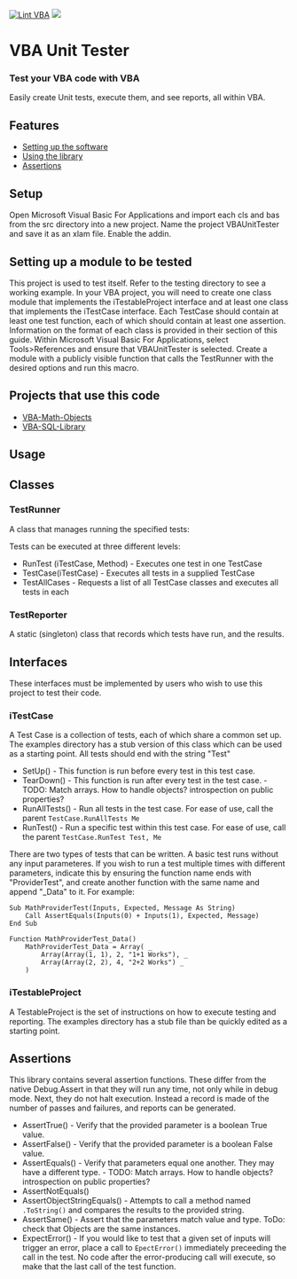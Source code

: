 [![Lint VBA](https://github.com/Beakerboy/VBA-Unit-Tester/actions/workflows/lint_vba.yml/badge.svg)](https://github.com/Beakerboy/VBA-Unit-Tester/actions/workflows/lint_vba.yml)
<a href="https://beakerboy.github.io/VBA-Unit-Tester/"><img src="https://img.shields.io/badge/code-documented-green.svg"/></a>

VBA Unit Tester
=====================

### Test your VBA code with VBA

Easily create Unit tests, execute them, and see reports, all within VBA.

Features
--------
 * [Setting up the software](#Setup)
 * [Using the library](#usage)
 * [Assertions](#assertions)
 
Setup
-----

Open Microsoft Visual Basic For Applications and import each cls and bas from the src directory into a new project. Name the project VBAUnitTester and save it as an xlam file. Enable the addin.

Setting up a module to be tested
-----
This project is used to test itself. Refer to the testing directory to see a working example.
In your VBA project, you will need to create one class module that implements the iTestableProject interface and at least one class that implements the iTestCase interface. Each TestCase should contain at least one test function, each of which should contain at least one assertion. Information on the format of each class is provided in their section of this guide.
Within Microsoft Visual Basic For Applications, select Tools>References and ensure that VBAUnitTester is selected.
Create a module with a publicly visible function that calls the TestRunner with the desired options and run this macro.

Projects that use this code
-----
 * [VBA-Math-Objects](https://github.com/Beakerboy/VBA-Math-Objects)
 * [VBA-SQL-Library](https://github.com/Beakerboy/VBA-SQL-Library)

 Usage
-----
## Classes

### TestRunner
A class that manages running the specified tests:

Tests can be executed at three different levels:
 * RunTest (iTestCase, Method) - Executes one test in one TestCase
 * TestCase(iTestCase) - Executes all tests in a supplied TestCase
 * TestAllCases - Requests a list of all TestCase classes and executes all tests in each

### TestReporter
A static (singleton) class that records which tests have run, and the results.

## Interfaces
These interfaces must be implemented by users who wish to use this project to test their code.

### iTestCase
A Test Case is a collection of tests, each of which share a common set up. The examples directory has a stub version of this class which can be used as a starting point. All tests should end with the string "Test"

 * SetUp() - This function is run before every test in this test case.
 * TearDown() - This function is run after every test in the test case. 
       - TODO: Match arrays. How to handle objects? introspection on public properties?
 * RunAllTests() - Run all tests in the test case. For ease of use, call the parent `TestCase.RunAllTests Me`
 * RunTest() - Run a specific test within this test case. For ease of use, call the parent `TestCase.RunTest Test, Me`

There are two types of tests that can be written. A basic test runs without any input parameteres. If you wish to run a test multiple times with different parameters, indicate this by ensuring the function name ends with "ProviderTest", and create another function with the same name and append "\_Data" to it.
For example:
```vba
Sub MathProviderTest(Inputs, Expected, Message As String)
    Call AssertEquals(Inputs(0) + Inputs(1), Expected, Message)
End Sub

Function MathProviderTest_Data()
    MathProviderTest_Data = Array( _
        Array(Array(1, 1), 2, "1+1 Works"), _
        Array(Array(2, 2), 4, "2+2 Works") _
    )
```

### iTestableProject
A TestableProject is the set of instructions on how to execute testing and reporting. The examples directory has a stub file than be quickly edited as a starting point.


Assertions
-----
This library contains several assertion functions. These differ from the native Debug.Assert in that they will run any time, not only while in debug mode. Next, they do not halt execution. Instead a record is made of the number of passes and failures, and reports can be generated.
 * AssertTrue() - Verify that the provided parameter is a boolean True value.
 * AssertFalse() - Verify that the provided parameter is a boolean False value.
 * AssertEquals() - Verify that parameters equal one another. They may have a different type. 
       - TODO: Match arrays. How to handle objects? introspection on public properties?
 * AssertNotEquals()
 * AssertObjectStringEquals() - Attempts to call a method named `.ToString()` and compares the results to the provided string.
 * AssertSame() - Assert that the parameters match value and type. ToDo: check that Objects are the same instances.
 * ExpectError() - If you would like to test that a given set of inputs will trigger an error, place a call to `EpectError()` immediately preceeding the call in the test. No code after the error-producing call will execute, so make that the last call of the test function.


